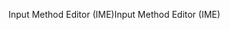 <span data-ttu-id="e1b99-101">Input Method Editor (IME)</span><span class="sxs-lookup"><span data-stu-id="e1b99-101">Input Method Editor (IME)</span></span>